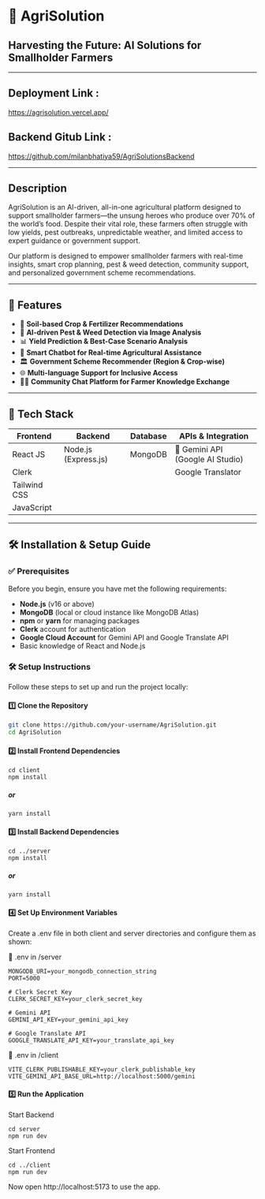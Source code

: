 # 🌾  AgriSolution
## Harvesting the Future: AI Solutions for Smallholder Farmers 

---
## Deployment Link : 
https://agrisolution.vercel.app/

## Backend Gitub Link :
https://github.com/milanbhatiya59/AgriSolutionsBackend

---

## Description

AgriSolution is an AI-driven, all-in-one agricultural platform designed to support smallholder farmers—the unsung heroes who produce over 70% of the world’s food. Despite their vital role, these farmers often struggle with low yields, pest outbreaks, unpredictable weather, and limited access to expert guidance or government support.

Our platform is designed to empower smallholder farmers with real-time insights, smart crop planning, pest & weed detection, community support, and personalized government scheme recommendations.

---

## 🌟 Features

- 🌱 **Soil-based Crop & Fertilizer Recommendations**
- 🐛 **AI-driven Pest & Weed Detection via Image Analysis**
- 📊 **Yield Prediction & Best-Case Scenario Analysis**
- 💬 **Smart Chatbot for Real-time Agricultural Assistance**
- 🏛️ **Government Scheme Recommender (Region & Crop-wise)**
- 🌐 **Multi-language Support for Inclusive Access**
- 👨‍🌾 **Community Chat Platform for Farmer Knowledge Exchange**

---

## 🚀 Tech Stack

| **Frontend**        | **Backend**           | **Database** | **APIs & Integration**              |
|---------------------|------------------------|--------------|-------------------------------------|
| React JS            | Node.js (Express.js)   | MongoDB      | 🔴 Gemini API (Google AI Studio)    |
| Clerk               |                        |              | Google Translator                   |
| Tailwind CSS        |                        |              |                                     |
| JavaScript          |                        |              |                                     |

---


## 🛠️ Installation & Setup Guide


### ✅ Prerequisites

Before you begin, ensure you have met the following requirements:

- **Node.js** (v16 or above)
- **MongoDB** (local or cloud instance like MongoDB Atlas)
- **npm** or **yarn** for managing packages
- **Clerk** account for authentication
- **Google Cloud Account** for Gemini API and Google Translate API
- Basic knowledge of React and Node.js


### 🛠️ Setup Instructions

Follow these steps to set up and run the project locally:


#### 1️⃣ Clone the Repository

```bash
git clone https://github.com/your-username/AgriSolution.git
cd AgriSolution
```

#### 2️⃣ Install Frontend Dependencies
```
cd client
npm install
```
##### or
```
yarn install
```
#### 3️⃣ Install Backend Dependencies
```
cd ../server
npm install
```
##### or
```
yarn install
```

#### 4️⃣ Set Up Environment Variables

Create a .env file in both client and server directories and configure them as shown:

📁 .env in /server
```
MONGODB_URI=your_mongodb_connection_string
PORT=5000

# Clerk Secret Key
CLERK_SECRET_KEY=your_clerk_secret_key

# Gemini API
GEMINI_API_KEY=your_gemini_api_key

# Google Translate API
GOOGLE_TRANSLATE_API_KEY=your_translate_api_key
```

📁 .env in /client

```
VITE_CLERK_PUBLISHABLE_KEY=your_clerk_publishable_key
VITE_GEMINI_API_BASE_URL=http://localhost:5000/gemini

```

#### 5️⃣ Run the Application

Start Backend
```
cd server
npm run dev
```
Start Frontend
```
cd ../client
npm run dev
```

Now open http://localhost:5173 to use the app.


